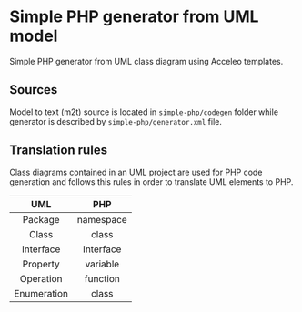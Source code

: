 Simple PHP generator from UML model
===================================

Simple PHP generator from UML class diagram using Acceleo templates.

## Sources ##
Model to text (m2t) source is located in `simple-php/codegen` folder while generator is described by `simple-php/generator.xml` file.

## Translation rules ##

Class diagrams contained in an UML project are used for PHP code generation and follows this rules in order to translate UML elements to PHP.

| UML | PHP  |
| :-: |:-------:|
| Package | namespace |
| Class | class |
| Interface | Interface |
| Property | variable |
| Operation | function |
| Enumeration | class |
